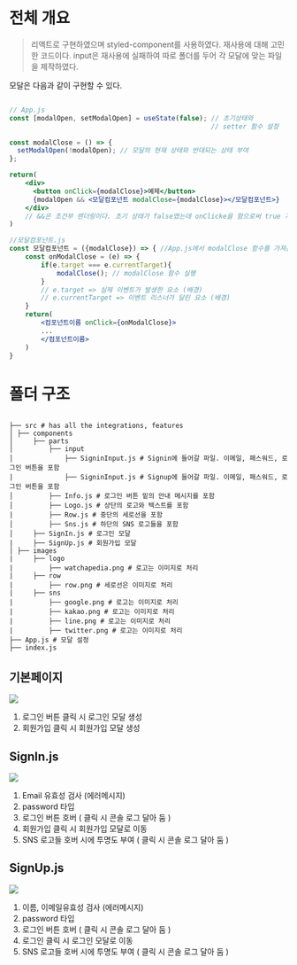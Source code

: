 # 전체 개요

> 리액트로 구현하였으며 styled-component를 사용하였다. 재사용에 대해 고민한 코드이다. input은 재사용에 실패하여 따로 폴더를 두어 각 모달에 맞는 파일을 제작하였다.

모달은 다음과 같이 구현할 수 있다.

```jsx

// App.js
const [modalOpen, setModalOpen] = useState(false); // 초기상태와 
                                                   // setter 함수 설정

const modalClose = () => {
  setModalOpen(!modalOpen); // 모달의 현재 상태와 반대되는 상태 부여
};

return(
    <div>
      <button onClick={modalClose}>예제</button>
      {modalOpen && <모달컴포넌트 modalClose={modalClose}></모달컴포넌트>}
    </div>
    // &&은 조건부 렌더링이다. 초기 상태가 false였는데 onClicke을 함으로써 true 가 되었고 && 앞에가 true일 경우 && 뒤에 식이 실행된다
)

//모달컴포넌트.js
const 모달컴포넌트 = ({modalClose}) => { //App.js에서 modalClose 함수를 가져온다.
    const onModalClose = (e) => {
        if(e.target === e.currentTarget){
            modalClose(); // modalClose 함수 실행
        }
        // e.target => 실제 이벤트가 발생한 요소 (배경)
        // e.currentTarget => 이벤트 리스너가 달린 요소 (배경)
    }
    return(
        <컴포넌트이름 onClick={onModalClose}>
        ...
        </컴포넌트이름>
    )
}
```

# 폴더 구조

```

├── src # has all the integrations, features
│ ├── components
│     ├── parts
│         ├── input
│             ├── SigninInput.js # Signin에 들어갈 파일. 이메일, 패스워드, 로그인 버튼을 포함
|             ├── SigninInput.js # Signup에 들어갈 파일. 이메일, 패스워드, 로그인 버튼을 포함
│         ├── Info.js # 로그인 버튼 밑의 안내 메시지를 포함
│         ├── Logo.js # 상단의 로고와 텍스트를 포함
|         ├── Row.js # 중단의 세로선을 포함
│         ├── Sns.js # 하단의 SNS 로고들을 포함
│     ├── SignIn.js # 로그인 모달
|     ├── SignUp.js # 회원가입 모달
│ ├── images
|     ├── logo
|         ├── watchapedia.png # 로고는 이미지로 처리
|     ├── row
|         ├── row.png # 세로선은 이미지로 처리
|     ├── sns
|         ├── google.png # 로고는 이미지로 처리
|         ├── kakao.png # 로고는 이미지로 처리
|         ├── line.png # 로고는 이미지로 처리
|         ├── twitter.png # 로고는 이미지로 처리
├── App.js # 모달 설정
├── index.js
```

## 기본페이지

![](https://velog.velcdn.com/images/abroak07/post/d063892b-af50-48d0-9bf6-2fc32a2ff483/image.png)

1. 로그인 버튼 클릭 시 로그인 모달 생성
2. 회원가입 클릭 시 회원가입 모달 생성

## SignIn.js

![](https://velog.velcdn.com/images/abroak07/post/f2551a92-f8ff-484f-8e40-8d4e3eda90f0/image.png)

1. Email 유효성 검사 (에러메시지)
2. password 타입
3. 로그인 버튼 호버 ( 클릭 시 콘솔 로그 달아 둠 )
4. 회원가입 클릭 시 회원가입 모달로 이동
5. SNS 로고들 호버 시에 투명도 부여 ( 클릭 시 콘솔 로그 달아 둠 )

## SignUp.js

![](https://velog.velcdn.com/images/abroak07/post/7108282c-26de-456a-ab28-d0724d65854e/image.png)

1. 이름, 이메일유효성 검사 (에러메시지)
2. password 타입
3. 로그인 버튼 호버 ( 클릭 시 콘솔 로그 달아 둠 )
4. 로그인 클릭 시 로그인 모달로 이동
5. SNS 로고들 호버 시에 투명도 부여 ( 클릭 시 콘솔 로그 달아 둠 )

